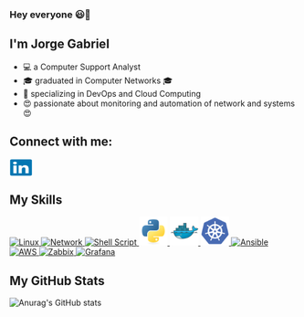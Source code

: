### Hey everyone :smiley::wave:

## I'm Jorge Gabriel
- 💻 a Computer Support Analyst 
- 🎓 graduated in Computer Networks :mortar_board:
- 🚀 specializing in DevOps and Cloud Computing
- 😍 passionate about monitoring and automation of network and systems :heart_eyes:

## Connect with me:
<a href="https://www.linkedin.com/in/jorge-gabriel" target="_blank">
<img align="center" alt="jorgegabriel-linkedin" height="30" width="40" src="https://raw.githubusercontent.com/devicons/devicon/master/icons/linkedin/linkedin-original.svg">
</a>

## My Skills
<!--- Linux Skill --->
<a href="https://pt.wikipedia.org/wiki/Linux" title="This is an HTML liked image">
	<img alt="Linux" src="https://img.icons8.com/color/48/000000/linux.png" width="50" height="50" style="max-width:100%;"/>
</a>

<!--- Network Skill --->
<a href="https://pt.wikipedia.org/wiki/Rede_de_computadores" title="This is an HTML liked image">
	<img alt="Network" src="https://img.icons8.com/plasticine/100/000000/thin-client.png" width="50" height="50" style="max-width:100%;"/>
</a>

<!--- Shell Scripting Skill --->
<a href="https://pt.wikipedia.org/wiki/Shell_script" title="This is an HTML liked image">
	<img alt="Shell Script" src="https://img.icons8.com/plasticine/100/000000/bash.png" width="50" height="50" style="max-width:100%;"/>
</a>

<!--- Python Skill --->
<a href="https://www.python.org/" title="This is an HTML liked image">
	<img alt="Python" src="https://raw.githubusercontent.com/devicons/devicon/master/icons/python/python-original.svg" width="50" height="50" style="max-width:100%;"/>
</a>

<!--- Docker --->
<a href="https://www.docker.com/" title="This is an HTML liked image">
	<img alt="Docker" src="https://raw.githubusercontent.com/devicons/devicon/master/icons/docker/docker-original.svg" width="50" height="50" style="max-width:100%;"/>
</a>

<!--- Kubernetes --->
<a href="https://kubernetes.io/" title="This is an HTML liked image">
	<img alt="Kubernetes" src="https://raw.githubusercontent.com/devicons/devicon/master/icons/kubernetes/kubernetes-plain.svg" width="50" height="50" style="max-width:100%;"/>
</a>

<!--- Ansible --->
<a href="https://www.ansible.com/" title="This is an HTML liked image">
	<img alt="Ansible" src="https://img.icons8.com/fluent/48/000000/ansible.png" width="50" height="50" style="max-width:100%;"/>
</a>

<!--- AWS --->
<a href="https://aws.amazon.com/" title="This is an HTML liked image">
	<img alt="AWS" src="https://img.icons8.com/color/48/000000/amazon-web-services.png" width="50" height="50" style="max-width:100%;"/>
</a>

<!--- Zabbix --->
<a href="https://www.zabbix.com/" title="This is an HTML liked image">
	<img alt="Zabbix" src="https://store-images.s-microsoft.com/image/apps.2274.3cf2166c-4134-4d3d-956d-9f14f6a979dd.c1a4156b-ce84-4433-96fc-8cc73e10b467.fe0b06e0-00dd-427d-a155-2db405e63ac2.png" width="50" height="50" style="max-width:100%;"/>
</a>

<!--- Grafana --->
<a href="https://grafana.com/" title="This is an HTML liked image">
	<img alt="Grafana" src="https://grafana.com/static/img/platform/grafana_enterprise_dark.svg" width="50" height="50" style="max-width:100%;"/>
</a>

## My GitHub Stats

![Anurag's GitHub stats](https://github-readme-stats.vercel.app/api?username=jorgegabrielti&show_icons=true)

<!--
**jorgegabrielti/jorgegabrielti** is a ✨ _special_ ✨ repository because its `README.md` (this file) appears on your GitHub profile.

Here are some ideas to get you started:

- 🔭 I’m currently working on ...
- 🌱 I’m currently learning ...
- 👯 I’m looking to collaborate on ...
- 🤔 I’m looking for help with ...
- 💬 Ask me about ...
- 📫 How to reach me: ...
- 😄 Pronouns: ...
- ⚡ Fun fact: ...
-->
